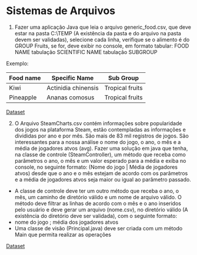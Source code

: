 # Sistemas de Arquivos

1) Fazer uma aplicação Java que leia o arquivo generic_food.csv, que deve estar na pasta C:\TEMP (A
existência da pasta e do arquivo na pasta devem ser validadas), selecione cada linha, verifique se o
alimento é do GROUP Fruits, se for, deve exibir no console, em formato tabular:
FOOD NAME tabulação SCIENTIFIC NAME tabulação SUBGROUP

Exemplo:


| Food name | Specific Name | Sub Group
| --------- | ------------- | ---------
| Kiwi | Actinidia chinensis | Tropical fruits 
| Pineapple | Ananas comosus | Tropical fruits 


[Dataset](generic_food.csv)

2) O Arquivo SteamCharts.csv contém informações sobre popularidade dos jogos na plataforma Steam, estão
contempladas as informações e divididas por ano e por mês. São mais de 83 mil registros de jogos.
São interessantes para a nossa análise o nome do jogo, o ano, o mês e a média de jogadores atvos (avg).
Fazer uma solução em java que tenha, na classe de controle (SteamController), um método que receba como
parâmetros o ano, o mês e um valor esperado para a média e exiba no console, no seguinte formato: (Nome
do jogo | Média de jogadores atvos) desde que o ano e o mês estejam de acordo com os parâmetros e a
média de jogadores atvos seja maior ou igual ao parâmetro passado.
- A classe de controle deve ter um outro método que receba o ano, o mês, um caminho de diretório válido e
um nome de arquivo válido. O método deve filtrar as linhas de acordo com o mês e o ano inseridos pelo
usuário e deve gerar um arquivo (nome.csv), no diretório válido (A existência do diretório deve ser validada),
com o seguinte formato:
- nome do jogo ; média dos jogadores atvos
- Uma classe de visão (Principal.java) deve ser criada com um método Main que permita realizar as
operações

[Dataset](SteamCharts.csv)